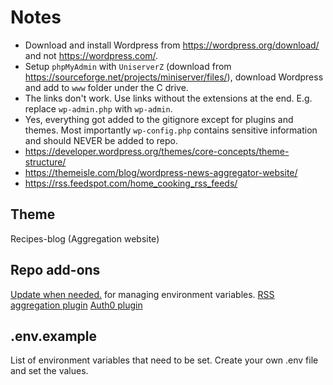 # Notes

- Download and install Wordpress from https://wordpress.org/download/ and not https://wordpress.com/.
- Setup `phpMyAdmin` with `UniserverZ` (download from https://sourceforge.net/projects/miniserver/files/), download Wordpress and add to `www` folder under the C drive.
- The links don't work. Use links without the extensions at the end. E.g. replace `wp-admin.php` with `wp-admin`.
- Yes, everything got added to the gitignore except for plugins and themes. Most importantly `wp-config.php` contains sensitive information and should NEVER be added to repo.
- https://developer.wordpress.org/themes/core-concepts/theme-structure/
- https://themeisle.com/blog/wordpress-news-aggregator-website/
- https://rss.feedspot.com/home_cooking_rss_feeds/

## Theme

Recipes-blog (Aggregation website)

## Repo add-ons

[Update when needed.](https://github.com/vlucas/phpdotenv) for managing environment variables.
[RSS aggregation plugin](https://wordpress.org/plugins/wp-rss-aggregator/)
[Auth0 plugin](https://wordpress.org/plugins/auth0/)

## .env.example

List of environment variables that need to be set. Create your own .env file and set the values.
